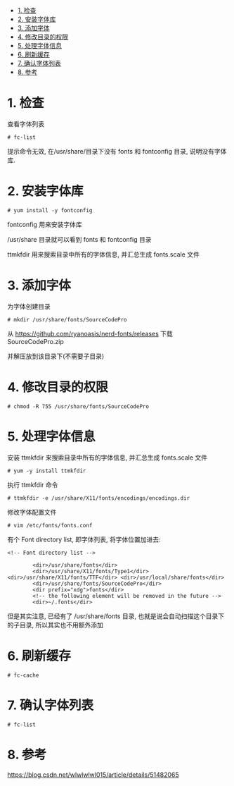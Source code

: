 
<!-- @import "[TOC]" {cmd="toc" depthFrom=1 depthTo=6 orderedList=false} -->

<!-- code_chunk_output -->

- [1. 检查](#1-检查)
- [2. 安装字体库](#2-安装字体库)
- [3. 添加字体](#3-添加字体)
- [4. 修改目录的权限](#4-修改目录的权限)
- [5. 处理字体信息](#5-处理字体信息)
- [6. 刷新缓存](#6-刷新缓存)
- [7. 确认字体列表](#7-确认字体列表)
- [8. 参考](#8-参考)

<!-- /code_chunk_output -->

# 1. 检查

查看字体列表

```
# fc-list
```

提示命令无效, 在/usr/share/目录下没有 fonts 和 fontconfig 目录, 说明没有字体库.

# 2. 安装字体库

```
# yum install -y fontconfig
```

fontconfig 用来安装字体库

/usr/share 目录就可以看到 fonts 和 fontconfig 目录

ttmkfdir 用来搜索目录中所有的字体信息, 并汇总生成 fonts.scale 文件

# 3. 添加字体

为字体创建目录

```
# mkdir /usr/share/fonts/SourceCodePro
```

从 https://github.com/ryanoasis/nerd-fonts/releases 下载 SourceCodePro.zip

并解压放到该目录下(不需要子目录)

# 4. 修改目录的权限

```
# chmod -R 755 /usr/share/fonts/SourceCodePro
```

# 5. 处理字体信息

安装 ttmkfdir 来搜索目录中所有的字体信息, 并汇总生成 fonts.scale 文件

```
# yum -y install ttmkfdir
```

执行 ttmkfdir 命令

```
# ttmkfdir -e /usr/share/X11/fonts/encodings/encodings.dir
```

修改字体配置文件

```
# vim /etc/fonts/fonts.conf
```

有个 Font directory list, 即字体列表, 将字体位置加进去:

```
<!-- Font directory list -->

        <dir>/usr/share/fonts</dir>
        <dir>/usr/share/X11/fonts/Type1</dir> <dir>/usr/share/X11/fonts/TTF</dir> <dir>/usr/local/share/fonts</dir>
        <dir>/usr/share/fonts/SourceCodePro</dir>
        <dir prefix="xdg">fonts</dir>
        <!-- the following element will be removed in the future -->
        <dir>~/.fonts</dir>
```

但是其实注意, 已经有了 /usr/share/fonts 目录, 也就是说会自动扫描这个目录下的子目录, 所以其实也不用额外添加

# 6. 刷新缓存

```
# fc-cache
```

# 7. 确认字体列表

```
# fc-list
```

# 8. 参考

https://blog.csdn.net/wlwlwlwl015/article/details/51482065